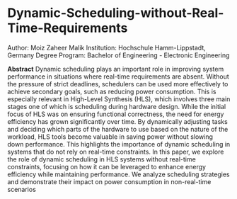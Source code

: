 # Dynamic-Scheduling-without-Real-Time-Requirements
Author: Moiz Zaheer Malik
Institution: Hochschule Hamm-Lippstadt, Germany
Degree Program: Bachelor of Engineering - Electronic Engineering

**Abstract**
Dynamic scheduling plays an important role in improving system performance in situations where real-time requirements are absent. Without the pressure of strict deadlines, schedulers can be used more effectively to achieve secondary goals, such as reducing power consumption. This is especially relevant in High-Level Synthesis (HLS), which involves three main stages  one of which is scheduling during hardware design. While the initial focus of HLS was on ensuring functional correctness, the need for energy efficiency has grown significantly over time. By dynamically adjusting tasks and deciding which parts of the hardware to use based on the nature of the workload, HLS tools become valuable in saving power without slowing down performance. This highlights the importance of dynamic scheduling in systems that do not rely on real-time constraints.
 In this paper, we explore the role of dynamic scheduling in HLS systems without real-time constraints, focusing on how it can be leveraged to enhance energy efficiency while maintaining performance. We analyze scheduling strategies and demonstrate their impact on power consumption in non-real-time scenarios


